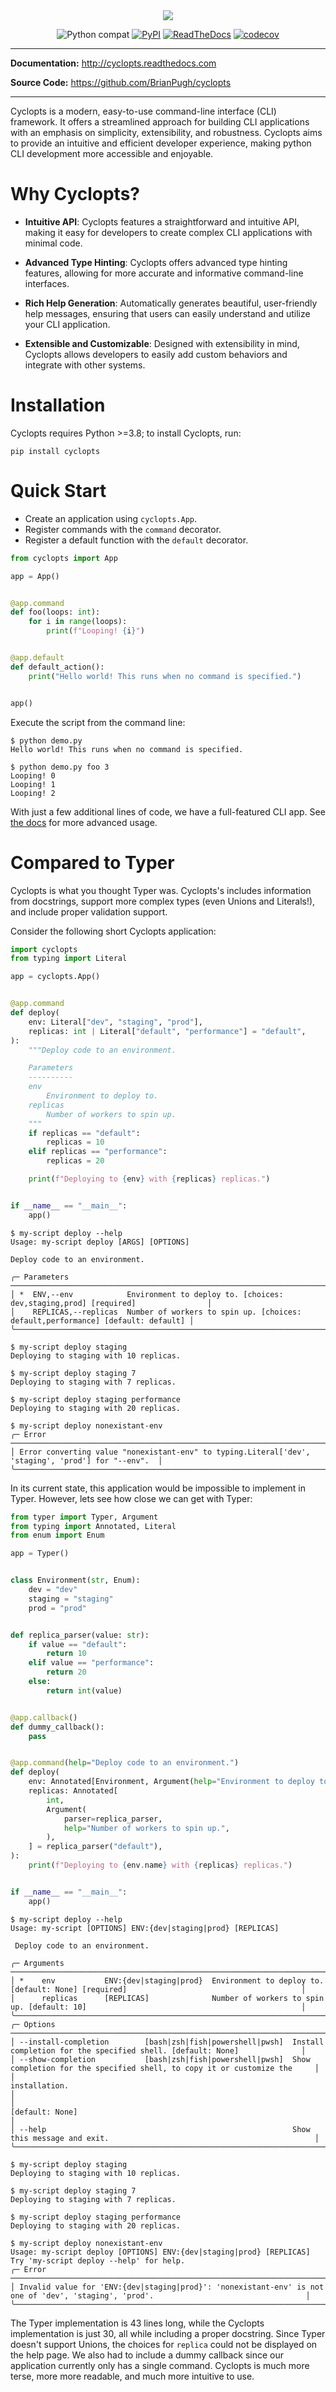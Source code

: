 <div align="center">
  <img src="https://raw.githubusercontent.com/BrianPugh/Cyclopts/main/assets/logo_512w.png">
</div>

<div align="center">

![Python compat](https://img.shields.io/badge/>=python-3.8-blue.svg)
[![PyPI](https://img.shields.io/pypi/v/cyclopts.svg)](https://pypi.org/project/cyclopts/)
[![ReadTheDocs](https://readthedocs.org/projects/cyclopts/badge/?version=latest)](https://cyclopts.readthedocs.io/en/latest/?badge=latest)
[![codecov](https://codecov.io/gh/BrianPugh/cyclopts/graph/badge.svg?token=HA393WIYUK)](https://codecov.io/gh/BrianPugh/cyclopts)


</div>

---

**Documentation:** http://cyclopts.readthedocs.com

**Source Code:** https://github.com/BrianPugh/cyclopts

---

Cyclopts is a modern, easy-to-use command-line interface (CLI) framework.
It offers a streamlined approach for building CLI applications with an emphasis on simplicity, extensibility, and robustness.
Cyclopts aims to provide an intuitive and efficient developer experience, making python CLI development more accessible and enjoyable.


# Why Cyclopts?

- **Intuitive API**: Cyclopts features a straightforward and intuitive API, making it easy for developers to create complex CLI applications with minimal code.

- **Advanced Type Hinting**: Cyclopts offers advanced type hinting features, allowing for more accurate and informative command-line interfaces.

- **Rich Help Generation**: Automatically generates beautiful, user-friendly help messages, ensuring that users can easily understand and utilize your CLI application.

- **Extensible and Customizable**: Designed with extensibility in mind, Cyclopts allows developers to easily add custom behaviors and integrate with other systems.


# Installation
Cyclopts requires Python >=3.8; to install Cyclopts, run:

```console
pip install cyclopts
```

# Quick Start
- Create an application using `cyclopts.App`.
- Register commands with the `command` decorator.
- Register a default function with the `default` decorator.

```python
from cyclopts import App

app = App()


@app.command
def foo(loops: int):
    for i in range(loops):
        print(f"Looping! {i}")


@app.default
def default_action():
    print("Hello world! This runs when no command is specified.")


app()
```

Execute the script from the command line:

```console
$ python demo.py
Hello world! This runs when no command is specified.

$ python demo.py foo 3
Looping! 0
Looping! 1
Looping! 2
```
With just a few additional lines of code, we have a full-featured CLI app.
See [the docs](http://cyclopts.readthedocs.com) for more advanced usage.

# Compared to Typer
Cyclopts is what you thought Typer was.
Cyclopts's includes information from docstrings, support more complex types (even Unions and Literals!), and include proper validation support.

Consider the following short Cyclopts application:

```python
import cyclopts
from typing import Literal

app = cyclopts.App()


@app.command
def deploy(
    env: Literal["dev", "staging", "prod"],
    replicas: int | Literal["default", "performance"] = "default",
):
    """Deploy code to an environment.

    Parameters
    ----------
    env
        Environment to deploy to.
    replicas
        Number of workers to spin up.
    """
    if replicas == "default":
        replicas = 10
    elif replicas == "performance":
        replicas = 20

    print(f"Deploying to {env} with {replicas} replicas.")


if __name__ == "__main__":
    app()
```

```console
$ my-script deploy --help
Usage: my-script deploy [ARGS] [OPTIONS]

Deploy code to an environment.

╭─ Parameters ────────────────────────────────────────────────────────────────────────────────────────────╮
│ *  ENV,--env            Environment to deploy to. [choices: dev,staging,prod] [required]                │
│    REPLICAS,--replicas  Number of workers to spin up. [choices: default,performance] [default: default] │
╰─────────────────────────────────────────────────────────────────────────────────────────────────────────╯

$ my-script deploy staging
Deploying to staging with 10 replicas.

$ my-script deploy staging 7
Deploying to staging with 7 replicas.

$ my-script deploy staging performance
Deploying to staging with 20 replicas.

$ my-script deploy nonexistant-env
╭─ Error ────────────────────────────────────────────────────────────────────────────────────────────╮
│ Error converting value "nonexistant-env" to typing.Literal['dev', 'staging', 'prod'] for "--env".  │
╰────────────────────────────────────────────────────────────────────────────────────────────────────╯
```

In its current state, this application would be impossible to implement in Typer.
However, lets see how close we can get with Typer:

```python
from typer import Typer, Argument
from typing import Annotated, Literal
from enum import Enum

app = Typer()


class Environment(str, Enum):
    dev = "dev"
    staging = "staging"
    prod = "prod"


def replica_parser(value: str):
    if value == "default":
        return 10
    elif value == "performance":
        return 20
    else:
        return int(value)


@app.callback()
def dummy_callback():
    pass


@app.command(help="Deploy code to an environment.")
def deploy(
    env: Annotated[Environment, Argument(help="Environment to deploy to.")],
    replicas: Annotated[
        int,
        Argument(
            parser=replica_parser,
            help="Number of workers to spin up.",
        ),
    ] = replica_parser("default"),
):
    print(f"Deploying to {env.name} with {replicas} replicas.")


if __name__ == "__main__":
    app()
```

```console
$ my-script deploy --help
Usage: my-script [OPTIONS] ENV:{dev|staging|prod} [REPLICAS]

 Deploy code to an environment.

╭─ Arguments ───────────────────────────────────────────────────────────────────────────────────────────────────────────────────────────╮
│ *    env           ENV:{dev|staging|prod}  Environment to deploy to. [default: None] [required]                                       │
│      replicas      [REPLICAS]              Number of workers to spin up. [default: 10]                                                │
╰───────────────────────────────────────────────────────────────────────────────────────────────────────────────────────────────────────╯
╭─ Options ─────────────────────────────────────────────────────────────────────────────────────────────────────────────────────────────╮
│ --install-completion        [bash|zsh|fish|powershell|pwsh]  Install completion for the specified shell. [default: None]              │
│ --show-completion           [bash|zsh|fish|powershell|pwsh]  Show completion for the specified shell, to copy it or customize the     │
│                                                              installation.                                                            │
│                                                              [default: None]                                                          │
│ --help                                                       Show this message and exit.                                              │
╰───────────────────────────────────────────────────────────────────────────────────────────────────────────────────────────────────────╯

$ my-script deploy staging
Deploying to staging with 10 replicas.

$ my-script deploy staging 7
Deploying to staging with 7 replicas.

$ my-script deploy staging performance
Deploying to staging with 20 replicas.

$ my-script deploy nonexistant-env
Usage: my-script deploy [OPTIONS] ENV:{dev|staging|prod} [REPLICAS]
Try 'my-script deploy --help' for help.
╭─ Error ────────────────────────────────────────────────────────────────────────────────────────────────────────────────────────────────╮
│ Invalid value for 'ENV:{dev|staging|prod}': 'nonexistant-env' is not one of 'dev', 'staging', 'prod'.                                  │
╰────────────────────────────────────────────────────────────────────────────────────────────────────────────────────────────────────────╯
```

The Typer implementation is 43 lines long, while the Cyclopts implementation is just 30, all while including a proper docstring.
Since Typer doesn't support Unions, the choices for ``replica`` could not be displayed on the help page.
We also had to include a dummy callback since our application currently only has a single command.
Cyclopts is much more terse, more more readable, and much more intuitive to use.
